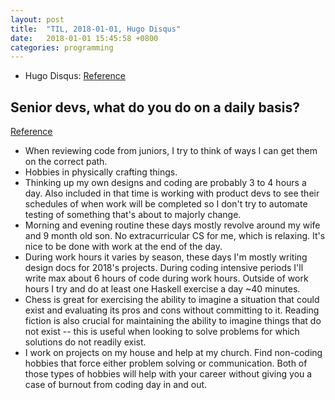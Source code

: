 ```yaml
---
layout: post
title:  "TIL, 2018-01-01, Hugo Disqus"
date:   2018-01-01 15:45:58 +0800
categories: programming
---
```


- Hugo Disqus: [Reference](https://gohugohq.com/partials/disqus-comments-in-hugo/)

## Senior devs, what do you do on a daily basis?
[Reference](https://www.reddit.com/r/cscareerquestions/comments/7nboax/senior_devs_what_do_you_do_on_a_daily_basis/)

- When reviewing code from juniors, I try to think of ways I can get them on the correct path.
- Hobbies in physically crafting things.
- Thinking up my own designs and coding are probably 3 to 4 hours a day. Also included in that time is working with product devs to see their schedules of when work will be completed so I don't try to automate testing of something that's about to majorly change.
- Morning and evening routine these days mostly revolve around my wife and 9 month old son. No extracurricular CS for me, which is relaxing. It's nice to be done with work at the end of the day.
- During work hours it varies by season, these days I'm mostly writing design docs for 2018's projects. During coding intensive periods I'll write max about 6 hours of code during work hours. Outside of work hours I try and do at least one Haskell exercise a day ~40 minutes.
- Chess is great for exercising the ability to imagine a situation that could exist and evaluating its pros and cons without committing to it. Reading fiction is also crucial for maintaining the ability to imagine things that do not exist -- this is useful when looking to solve problems for which solutions do not readily exist.
- I work on projects on my house and help at my church. Find non-coding hobbies that force either problem solving or communication. Both of those types of hobbies will help with your career without giving you a case of burnout from coding day in and out.
